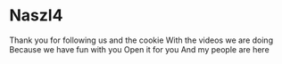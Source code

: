 # Naszl4
Thank you for following us and the cookie With the videos we are doing Because we have fun with you Open it for you And my people are here 
